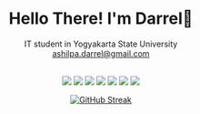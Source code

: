 <h1 align="center"> Hello There! I'm Darrel👋 </h1>

<div align="center">
IT student in Yogyakarta State University <br />
<a href="mailto:ashilpa.darrel@gmail.com"> ashilpa.darrel@gmail.com </a>
</div>

<br />

<p align="center">
  <img src="https://img.shields.io/badge/Python-3776AB?style=for-the-badge&logo=python&logoColor=white"/>
  <img src="https://img.shields.io/badge/C++-00599C?style=for-the-badge&logo=c%2B%2B&logoColor=white"/>
  <img src="https://img.shields.io/badge/Java-FFFFFF?style=for-the-badge"/>
  <img src="https://img.shields.io/badge/Kotlin-B125EA?style=for-the-badge&logo=kotlin&logoColor=white"/>
  <img src="https://img.shields.io/badge/Git-F05032?style=for-the-badge&logo=git&logoColor=white"/>
  <img src="https://img.shields.io/badge/Android-3DDC84?style=for-the-badge&logo=android&logoColor=white"/>
  <img src="https://img.shields.io/badge/Machine%20Learning-FF6F00?style=for-the-badge&logo=tensorflow&logoColor=white"/>
</p>

<div align="center">
<a href="https://git.io/streak-stats"><img width="700" src="https://streak-stats.demolab.com?user=darrelBumika&theme=github-dark-blue&hide_border=true" alt="GitHub Streak" /></a>
</div>

<!--
## Education
#### [Yogyakarta State University](https://www.uny.ac.id/) | Bachelor of Information Technology | Yogyakarta, 2022 - now
- Infinite IT Organization as Member
#### [Kalasan High School](https://www.sman1kalasan.sch.id/) | MIPA | Sleman, 2019 - 2022
- MPK Organization as IT Division Staff

## Work Experience:
- Design Graphic freelancer at [Fiverr.com](https://fiverr.com/ashilpadarrel)

## Project Experience:
- [ContributeIn](https://github.com/DarrelBumika/contributein) | Web Platform | Study Project
- [Student Data Management](https://github.com/DarrelBumika/Pemrograman-Web) | Web | Study Project
- [Match Your Vacation](https://github.com/DarrelBumika/SPK-SAW) | Web | Study Project
- [Rock Paper Scissors Image Clasification](https://github.com/DarrelBumika/Machine-Learning) | Machine Learning | Study Project

## Competitions
- OSK Kabupaten & Provinsi 2019 - 2020 | Competitive Programming
- Gemastik 2023 | Competitive Programming
- Unity 2024 | Competitive Programming

---

## Languages and Tools
<div style="display: flex; gap: 50px">
  <img alt="Java" width="35px" src="./img/java.png" />
  <img alt="Kotlin" height="40px" src="./img/kotlin.svg" />
  <img alt="Python" height="40px" src="./img/python.png" />
  <img alt="ReactJS" height="40px" src="./img/react.png" />
  <img alt="Vscode" height="40px" src="./img/vscode.png" />
  <img alt="IntelliJ" height="40px" src="./img/IntelliJ.svg" />
  <img alt="AndroidStudio" height="40px" src="./img/androidstudio.png" />
</div>
